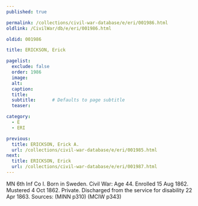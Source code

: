 ```yaml
---
published: true

permalink: /collections/civil-war-database/e/eri/001986.html
oldlink: /CivilWar/db/e/eri/001986.html

oldid: 001986

title: ERICKSON, Erick

pagelist:
  exclude: false
  order: 1986
  image: 
  alt:
  caption:
  title:
  subtitle:      # Defaults to page subtitle
  teaser:

category: 
  - E 
  - ERI

previous:
  title: ERICKSON, Erick A.
  url: /collections/civil-war-database/e/eri/001985.html  
next:
  title: ERICKSON, Erick
  url: /collections/civil-war-database/e/eri/001987.html   
---
```

MN 6th Inf Co I. Born in Sweden. Civil War: Age 44. Enrolled 15 Aug 1862. Mustered 4 Oct 1862. Private. Discharged from the service for disability 22 Apr 1863. Sources: (MINN p310) (MCIW p343)